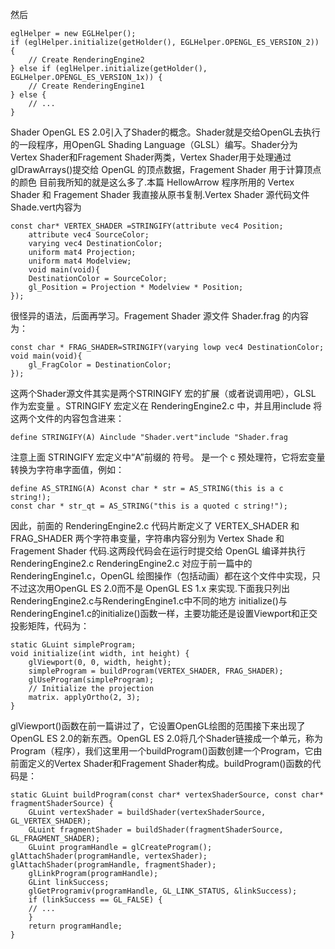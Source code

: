 然后
```  
eglHelper = new EGLHelper(); 
if (eglHelper.initialize(getHolder(), EGLHelper.OPENGL_ES_VERSION_2)) { 
	// Create RenderingEngine2 
} else if (eglHelper.initialize(getHolder(), EGLHelper.OPENGL_ES_VERSION_1x)) { 
	// Create RenderingEngine1 
} else { 
	// ... 
}
```
Shader
OpenGL ES 2.0引入了Shader的概念。Shader就是交给OpenGL去执行的一段程序，用OpenGL Shading Language（GLSL）编写。Shader分为 Vertex Shader和Fragement Shader两类，Vertex Shader用于处理通过glDrawArrays()提交给 OpenGL 的顶点数据，Fragement Shader 用于计算顶点的颜色
目前我所知的就是这么多了.本篇 HellowArrow 程序所用的 Vertex Shader 和 Fragement Shader 我直接从原书复制.Vertex Shader 源代码文件 Shade.vert内容为
```  
const char* VERTEX_SHADER =STRINGIFY(attribute vec4 Position;
	attribute vec4 SourceColor;
	varying vec4 DestinationColor;
	uniform mat4 Projection;
	uniform mat4 Modelview;
	void main(void){ 
	DestinationColor = SourceColor;
	gl_Position = Projection * Modelview * Position;
});
```
很怪异的语法，后面再学习。Fragement Shader 源文件 Shader.frag 的内容为：
```  
const char * FRAG_SHADER=STRINGIFY(varying lowp vec4 DestinationColor;
void main(void){ 
	gl_FragColor = DestinationColor;
});
```
这两个Shader源文件其实是两个STRINGIFY 宏的扩展（或者说调用吧），GLSL 作为宏变量 。STRINGIFY 宏定义在 RenderingEngine2.c 中，并且用include 将这两个文件的内容包含进来：
```  
define STRINGIFY(A) Ainclude "Shader.vert"include "Shader.frag
```
注意上面 STRINGIFY 宏定义中“A”前缀的  符号。 是一个 c 预处理符，它将宏变量转换为字符串字面值，例如：
```  
define AS_STRING(A) Aconst char * str = AS_STRING(this is a c string!);
const char * str_qt = AS_STRING("this is a quoted c string!");
```
因此，前面的 RenderingEngine2.c 代码片断定义了 VERTEX_SHADER 和 FRAG_SHADER 两个字符串变量，字符串内容分别为 Vertex Shade 和 Fragement Shader 代码.这两段代码会在运行时提交给 OpenGL 编译并执行
RenderingEngine2.c
RenderingEngine2.c 对应于前一篇中的 RenderingEngine1.c，OpenGL 绘图操作（包括动画）都在这个文件中实现，只不过这次用OpenGL ES 2.0而不是 OpenGL ES 1.x 来实现.下面我只列出RenderingEngine2.c与RenderingEngine1.c中不同的地方
initialize()与RenderingEngine1.c的initialize()函数一样，主要功能还是设置Viewport和正交投影矩阵，代码为：
```  
static GLuint simpleProgram;
void initialize(int width, int height) { 
	glViewport(0, 0, width, height);
	simpleProgram = buildProgram(VERTEX_SHADER, FRAG_SHADER);
	glUseProgram(simpleProgram);
	// Initialize the projection 
	matrix. applyOrtho(2, 3);
}
```
glViewport()函数在前一篇讲过了，它设置OpenGL绘图的范围接下来出现了OpenGL ES 2.0的新东西。OpenGL ES 2.0将几个Shader链接成一个单元，称为 Program（程序），我们这里用一个buildProgram()函数创建一个Program，它由前面定义的Vertex Shader和Fragement Shader构成。buildProgram()函数的代码是：
```  
static GLuint buildProgram(const char* vertexShaderSource, const char* fragmentShaderSource) { 
	GLuint vertexShader = buildShader(vertexShaderSource, GL_VERTEX_SHADER);
	GLuint fragmentShader = buildShader(fragmentShaderSource, GL_FRAGMENT_SHADER);
	GLuint programHandle = glCreateProgram(); glAttachShader(programHandle, vertexShader); glAttachShader(programHandle, fragmentShader);
	glLinkProgram(programHandle);
	GLint linkSuccess;
	glGetProgramiv(programHandle, GL_LINK_STATUS, &linkSuccess);
	if (linkSuccess == GL_FALSE) { 
	// ... 
	} 
	return programHandle;
}
```